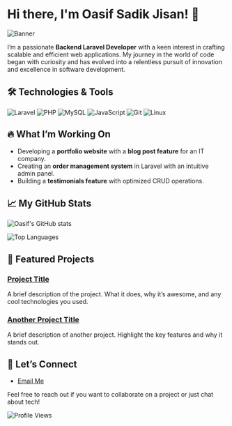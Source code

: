 # Hi there, I'm Oasif Sadik Jisan! 👋

![Banner](https://github.com/yourusername/banner.png)

I’m a passionate **Backend Laravel Developer** with a keen interest in crafting scalable and efficient web applications. My journey in the world of code began with curiosity and has evolved into a relentless pursuit of innovation and excellence in software development.

## 🛠️ Technologies & Tools

![Laravel](https://img.shields.io/badge/Laravel-%23FF2D20.svg?style=for-the-badge&logo=laravel&logoColor=white)
![PHP](https://img.shields.io/badge/PHP-777BB4.svg?style=for-the-badge&logo=php&logoColor=white)
![MySQL](https://img.shields.io/badge/MySQL-%2300f.svg?style=for-the-badge&logo=mysql&logoColor=white)
![JavaScript](https://img.shields.io/badge/JavaScript-%23323330.svg?style=for-the-badge&logo=javascript&logoColor=%23F7DF1E)
![Git](https://img.shields.io/badge/Git-%23F05033.svg?style=for-the-badge&logo=git&logoColor=white)
![Linux](https://img.shields.io/badge/Linux-%23FCC624.svg?style=for-the-badge&logo=linux&logoColor=black)

## 🔥 What I’m Working On

- Developing a **portfolio website** with a **blog post feature** for an IT company.
- Creating an **order management system** in Laravel with an intuitive admin panel.
- Building a **testimonials feature** with optimized CRUD operations.

## 📈 My GitHub Stats

![Oasif's GitHub stats](https://github-readme-stats.vercel.app/api?username=yourusername&show_icons=true&theme=radical)

![Top Languages](https://github-readme-stats.vercel.app/api/top-langs/?username=yourusername&layout=compact&theme=radical)

## 🚀 Featured Projects

### [Project Title](https://github.com/yourusername/project)
A brief description of the project. What it does, why it’s awesome, and any cool technologies you used.

### [Another Project Title](https://github.com/yourusername/project)
A brief description of another project. Highlight the key features and why it stands out.

## 💬 Let’s Connect

- [Email Me](mailto:oasifsadik99@gmail.com)

Feel free to reach out if you want to collaborate on a project or just chat about tech!

![Profile Views](https://komarev.com/ghpvc/?username=yourusername&color=brightgreen)
